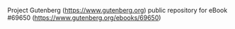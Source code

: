 Project Gutenberg (https://www.gutenberg.org) public repository for
eBook #69650 (https://www.gutenberg.org/ebooks/69650)
